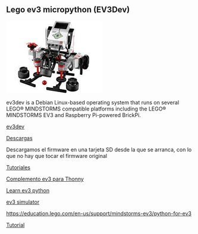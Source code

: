 ## Lego ev3 micropython (EV3Dev)

![](./images/LegoEV3.jpeg)

ev3dev is a Debian Linux-based operating system that runs on several LEGO® MINDSTORMS compatible platforms including the LEGO® MINDSTORMS EV3 and Raspberry Pi-powered BrickPi.

[ev3dev ](https://www.ev3dev.org/)

[Descargas](https://www.ev3dev.org/downloads/)

Descargamos el firmware en una tarjeta SD desde la que se arranca, con lo que no hay que tocar el firmware original

[Tutoriales](https://www.ev3dev.org/docs/tutorials/)

[Complemento ev3 para Thonny](https://www.ev3dev.org/downloads/)

[Learn ev3 python](https://sites.google.com/site/ev3python/learn_ev3_python/workflows)

[ev3 simulator](https://github.com/ev3dev-python-tools/ev3dev2simulator)

https://education.lego.com/en-us/support/mindstorms-ev3/python-for-ev3

[Tutorial](https://le-www-live-s.legocdn.com/sc/media/files/ev3-micropython/ev3micropythonv100-71d3f28c59a1e766e92a59ff8500818e.pdf)

